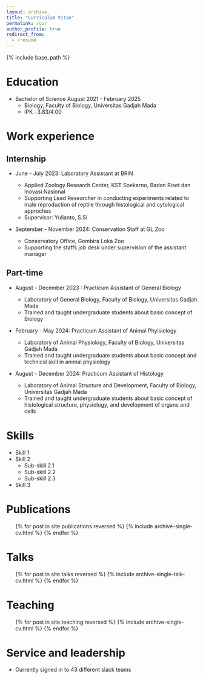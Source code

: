 ```yaml
---
layout: archive
title: "Curriculum Vitae"
permalink: /cv/
author_profile: true
redirect_from:
  - /resume
---
```


{% include base_path %}

Education
======
* Bachelor of Science                                                                                                  August 2021 - February 2025
  * Biology, Faculty of Biology, Universitas Gadjah Mada
  * IPK : 3.83/4.00
    
Work experience
======
Internship
-----
* June - July 2023: Laboratory Assistant at BRIN
  * Applied Zoology Research Center, KST Soekarno, Badan Riset dan Inovasi Nasional
  * Supporting Lead Researcher in conducting experiments related to male reproduction of reptile through histological and cytological approches
  * Supervisor: Yulianto, S.Si
 
* September - November 2024: Conservation Staff at GL Zoo
  * Conservatory Office, Gembira Loka Zoo
  * Supporting the staffs job desk under supervision of the assistant manager

Part-time 
-----
* August - December 2023 : Practicum Assistant of General Biology
  * Laboratory of General Biology, Faculty of Biology, Universitas Gadjah Mada
  * Trained and taught undergraduate students about basic concept of Biology

* February - May 2024: Practicum Assistant of Animal Phyisiology
  * Laboratory of Animal Physiology, Faculty of Biology, Universitas Gadjah Mada
  * Trained and taught undergraduate students about basic concept and technicsl skill in animal physiology
 
* August - December 2024: Practicum Assistant of Histology
  * Laboratory of Animal Structure and Development, Faculty of Biology, Universitas Gadjah Mada
  * Trained and taught undergraduate students about basic concept of histological structure, physiology, and development of organs and cells
 

  
Skills
======
* Skill 1
* Skill 2
  * Sub-skill 2.1
  * Sub-skill 2.2
  * Sub-skill 2.3
* Skill 3

Publications
======
  <ul>{% for post in site.publications reversed %}
    {% include archive-single-cv.html %}
  {% endfor %}</ul>
  
Talks
======
  <ul>{% for post in site.talks reversed %}
    {% include archive-single-talk-cv.html  %}
  {% endfor %}</ul>
  
Teaching
======
  <ul>{% for post in site.teaching reversed %}
    {% include archive-single-cv.html %}
  {% endfor %}</ul>
  
Service and leadership
======
* Currently signed in to 43 different slack teams

